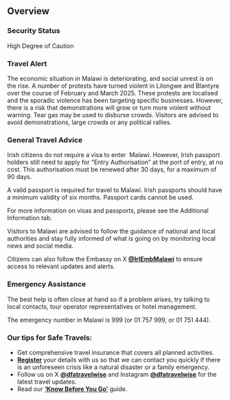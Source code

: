 ## Overview

### **Security Status**

High Degree of Caution

### **Travel Alert**

The economic situation in Malawi is deteriorating, and social unrest is on the rise. A number of protests have turned violent in Lilongwe and Blantyre over the course of February and March 2025. These protests are localised and the sporadic violence has been targeting specific businesses. However, there is a risk that demonstrations will grow or turn more violent without warning. Tear gas may be used to disburse crowds. Visitors are advised to avoid demonstrations, large crowds or any political rallies.

### **General Travel Advice**

Irish citizens do not require a visa to enter  Malawi. However, Irish passport holders still need to apply for “Entry Authorisation” at the port of entry, at no cost. This authorisation must be renewed after 30 days, for a maximum of 90 days.

A valid passport is required for travel to Malawi. Irish passports should have a minimum validity of six months. Passport cards cannot be used.

For more information on visas and passports, please see the Additional Information tab.

Visitors to Malawi are advised to follow the guidance of national and local authorities and stay fully informed of what is going on by monitoring local news and social media.

Citizens can also follow the Embassy on X [**@IrlEmbMalawi**](https://twitter.com/IrlEmbMalawi/) to ensure access to relevant updates and alerts.

### **Emergency Assistance**

The best help is often close at hand so if a problem arises, try talking to local contacts, tour operator representatives or hotel management.

The emergency number in Malawi is 999 (or 01 757 999, or 01 751 444).

### **Our tips for Safe Travels:**

* Get comprehensive travel insurance that covers all planned activities.
* [**Register**](/en/dfa/overseas-travel/citizens-registration/) your details with us so that we can contact you quickly if there is an unforeseen crisis like a natural disaster or a family emergency.
* Follow us on X [**@dfatravelwise**](https://www.twitter.com/DFATravelWise) and Instagram [**@dfatravelwise**](https://www.instagram.com/dfatravelwise/) for the latest travel updates.
* Read our [**‘Know Before You Go’**](/en/dfa/overseas-travel/know-before-you-go-/) guide.